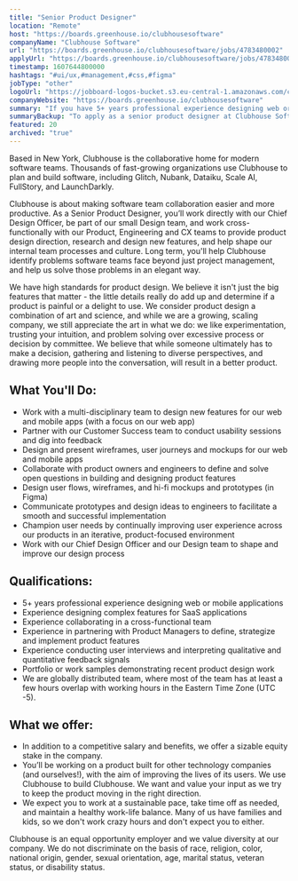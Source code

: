 ```yaml
---
title: "Senior Product Designer"
location: "Remote"
host: "https://boards.greenhouse.io/clubhousesoftware"
companyName: "Clubhouse Software"
url: "https://boards.greenhouse.io/clubhousesoftware/jobs/4783480002"
applyUrl: "https://boards.greenhouse.io/clubhousesoftware/jobs/4783480002#app"
timestamp: 1607644800000
hashtags: "#ui/ux,#management,#css,#figma"
jobType: "other"
logoUrl: "https://jobboard-logos-bucket.s3.eu-central-1.amazonaws.com/clubhouse-software"
companyWebsite: "https://boards.greenhouse.io/clubhousesoftware"
summary: "If you have 5+ years professional experience designing web or mobile applications, Clubhouse Software is looking for someone with your skillset."
summaryBackup: "To apply as a senior product designer at Clubhouse Software, you preferably need to have some knowledge of: #ui/ux, #management, #css."
featured: 20
archived: "true"
---
```


Based in New York, Clubhouse is the collaborative home for modern software teams. Thousands of fast-growing organizations use Clubhouse to plan and build software, including Glitch, Nubank, Dataiku, Scale AI, FullStory, and LaunchDarkly.

Clubhouse is about making software team collaboration easier and more productive. As a Senior Product Designer, you’ll work directly with our Chief Design Officer, be part of our small Design team, and work cross-functionally with our Product, Engineering and CX teams to provide product design direction, research and design new features, and help shape our internal team processes and culture. Long term, you'll help Clubhouse identify problems software teams face beyond just project management, and help us solve those problems in an elegant way.

We have high standards for product design. We believe it isn't just the big features that matter - the little details really do add up and determine if a product is painful or a delight to use. We consider product design a combination of art and science, and while we are a growing, scaling company, we still appreciate the art in what we do: we like experimentation, trusting your intuition, and problem solving over excessive process or decision by committee. We believe that while someone ultimately has to make a decision, gathering and listening to diverse perspectives, and drawing more people into the conversation, will result in a better product.

## What You'll Do:

*   Work with a multi-disciplinary team to design new features for our web and mobile apps (with a focus on our web app)
*   Partner with our Customer Success team to conduct usability sessions and dig into feedback
*   Design and present wireframes, user journeys and mockups for our web and mobile apps
*   Collaborate with product owners and engineers to define and solve open questions in building and designing product features
*   Design user flows, wireframes, and hi-fi mockups and prototypes (in Figma)
*   Communicate prototypes and design ideas to engineers to facilitate a smooth and successful implementation
*   Champion user needs by continually improving user experience across our products in an iterative, product-focused environment
*   Work with our Chief Design Officer and our Design team to shape and improve our design process

## Qualifications: 

*   5+ years professional experience designing web or mobile applications
*   Experience designing complex features for SaaS applications
*   Experience collaborating in a cross-functional team
*   Experience in partnering with Product Managers to define, strategize and implement product features
*   Experience conducting user interviews and interpreting qualitative and quantitative feedback signals
*   Portfolio or work samples demonstrating recent product design work
*   We are globally distributed team, where most of the team has at least a few hours overlap with working hours in the Eastern Time Zone (UTC -5).

## What we offer:

*   In addition to a competitive salary and benefits, we offer a sizable equity stake in the company.
*   You’ll be working on a product built for other technology companies (and ourselves!), with the aim of improving the lives of its users. We use Clubhouse to build Clubhouse. We want and value your input as we try to keep the product moving in the right direction.
*   We expect you to work at a sustainable pace, take time off as needed, and maintain a healthy work-life balance. Many of us have families and kids, so we don't work crazy hours and don't expect you to either.

Clubhouse is an equal opportunity employer and we value diversity at our company. We do not discriminate on the basis of race, religion, color, national origin, gender, sexual orientation, age, marital status, veteran status, or disability status.
